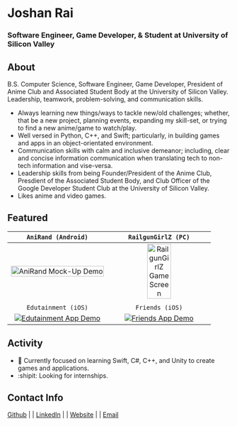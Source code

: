 # Joshan Rai
### Software Engineer, Game Developer, & Student at University of Silicon Valley

## About
B.S. Computer Science, Software Engineer, Game Developer, President of Anime Club and Associated Student Body at the University of Silicon Valley.
Leadership, teamwork, problem-solving, and communication skills.

- Always learning new things/ways to tackle new/old challenges; whether, that be a new project, planning events, expanding my skill-set, or trying to find a new anime/game to watch/play.
- Well versed in Python, C++, and Swift; particularly, in building games and apps in an object-orientated environment.
- Communication skills with calm and inclusive demeanor; including, clear and concise information communication when translating tech to non-tech information and vise-versa.
- Leadership skills from being Founder/President of the Anime Club, Presdient of the Associated Student Body, and Club Officer of the Google Developer Student Club at the University of Silicon Valley.
- Likes anime and video games.

## Featured
| `AniRand (Android)` | `RailgunGirlZ (PC)` |
| :-: | :-: |
| <div><a href="https://github.com/Pradheon/AniRand"><img width="relative" height="100%" alt="AniRand Mock-Up Demo" src="https://user-images.githubusercontent.com/60300252/162864815-e8001e4f-c5fc-4d2c-856e-114619f34a09.gif"/></a></div> | <div><a href="https://github.com/Pradheon/RailgunGirlZ"><img width="relative" height="50%" alt="RailgunGirlZ Game Screen" src="https://cdn.discordapp.com/attachments/887131094649020488/922757092232790026/ezgif.com-gif-maker1.gif?raw=true"/></a></div> |
|  |  |
| `Edutainment (iOS)` | `Friends (iOS)` |
| <div><a href="https://github.com/Pradheon/Edutainment"><img height="relative" alt="Edutainment App Demo" src="https://user-images.githubusercontent.com/60300252/162859546-9e4436cc-508e-45e4-ac74-a164998f94c9.gif"/></a></div> | <div><a href="https://github.com/Pradheon/Friends"><img height="relative" alt="Friends App Demo" src="https://cdn.discordapp.com/attachments/730143569448403076/944329022979055636/Comming_Soon1.png?raw=true"/></a></div> |

## Activity
- 🌱 Currently focused on learning Swift, C#, C++, and Unity to create games and applications.
- :shipit: Looking for internships.

## Contact Info
[Github](https://github.com/Pradheon "You're already here silly.") |
| [LinkedIn](https://www.linkedin.com/in/joshansrai/ "LinkedIn, my MORE professional profile.") |
| [Website](https://sites.google.com/view/joshanrai "My alternative until I build my Github Pages site") |
| [Email](mailto:joshan.s.rai@gmail.com "Click me to email me.")

<!---
Pradheon/Pradheon is a ✨ special ✨ repository because its `README.md` (this file) appears on your GitHub profile.
You can click the Preview link to take a look at your changes.
--->
